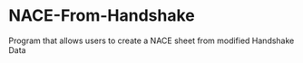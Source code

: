 # NACE-From-Handshake
Program that allows users to create a NACE sheet from modified Handshake Data
